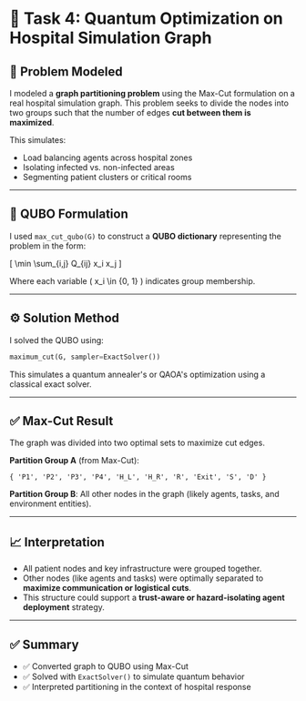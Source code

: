 
# 🧠 Task 4: Quantum Optimization on Hospital Simulation Graph

## 📌 Problem Modeled

I modeled a **graph partitioning problem** using the Max-Cut formulation on a real hospital simulation graph. This problem seeks to divide the nodes into two groups such that the number of edges **cut between them is maximized**.

This simulates:
- Load balancing agents across hospital zones
- Isolating infected vs. non-infected areas
- Segmenting patient clusters or critical rooms

---

## 🔁 QUBO Formulation

I used `max_cut_qubo(G)` to construct a **QUBO dictionary** representing the problem in the form:

\[
\min \sum_{i,j} Q_{ij} x_i x_j
\]

Where each variable \( x_i \in \{0, 1\} \) indicates group membership.

---

## ⚙️ Solution Method

I solved the QUBO using:

```python
maximum_cut(G, sampler=ExactSolver())
```

This simulates a quantum annealer's or QAOA's optimization using a classical exact solver.

---

## ✅ Max-Cut Result

The graph was divided into two optimal sets to maximize cut edges.

**Partition Group A** (from Max-Cut):
```
{ 'P1', 'P2', 'P3', 'P4', 'H_L', 'H_R', 'R', 'Exit', 'S', 'D' }
```

**Partition Group B**:
All other nodes in the graph (likely agents, tasks, and environment entities).

---

## 📈 Interpretation

- All patient nodes and key infrastructure were grouped together.
- Other nodes (like agents and tasks) were optimally separated to **maximize communication or logistical cuts**.
- This structure could support a **trust-aware or hazard-isolating agent deployment** strategy.

---

## ✅ Summary

- ✅ Converted graph to QUBO using Max-Cut
- ✅ Solved with `ExactSolver()` to simulate quantum behavior
- ✅ Interpreted partitioning in the context of hospital response
